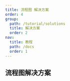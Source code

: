 ```yaml
---
title: 流程图 解决方案
order: 4
group:
  path: /tutorial/solutions
  title: 解决方案
  order: 2
nav:
  title: 教程
  path: /docs
  order: 1
---
```


## 流程图解决方案

<code src="./demos/index.tsx" compact transform classname="flowchart-demo" />
